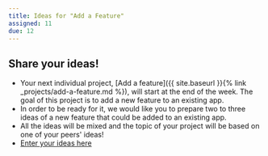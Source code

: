 ```yaml
---
title: Ideas for "Add a Feature"
assigned: 11
due: 12
---
```



Share your ideas!
-----------------

- Your next individual project, [Add a feature]({{ site.baseurl }}{% link _projects/add-a-feature.md %}), will start at the end of the week. The goal of this project is to add a new feature to an existing app.
- In order to be ready for it, we would like you to prepare two to three ideas of a new feature that could be added to an existing app.
- All the ideas will be mixed and the topic of your project will be based on one of your peers' ideas!
- [Enter your ideas here](https://docs.google.com/spreadsheets/d/1_lzHJ1y5FnenkjjDmfxgNRxTimH9AtnXta-Rav9pSF0/edit#gid=0)
